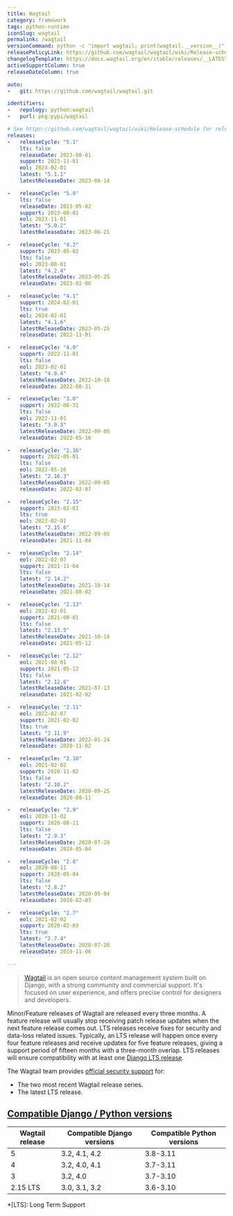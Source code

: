 ```yaml
---
title: Wagtail
category: framework
tags: python-runtime
iconSlug: wagtail
permalink: /wagtail
versionCommand: python -c "import wagtail; print(wagtail.__version__)"
releasePolicyLink: https://github.com/wagtail/wagtail/wiki/Release-schedule
changelogTemplate: https://docs.wagtail.org/en/stable/releases/__LATEST__.html
activeSupportColumn: true
releaseDateColumn: true

auto:
-   git: https://github.com/wagtail/wagtail.git

identifiers:
-   repology: python:wagtail
-   purl: pkg:pypi/wagtail

# See https://github.com/wagtail/wagtail/wiki/Release-schedule for releaseDate / support / EOL dates.
releases:
-   releaseCycle: "5.1"
    lts: false
    releaseDate: 2023-08-01
    support: 2023-11-01
    eol: 2024-02-01
    latest: "5.1.1"
    latestReleaseDate: 2023-08-14

-   releaseCycle: "5.0"
    lts: false
    releaseDate: 2023-05-02
    support: 2023-08-01
    eol: 2023-11-01
    latest: "5.0.2"
    latestReleaseDate: 2023-06-21

-   releaseCycle: "4.2"
    support: 2023-05-02
    lts: false
    eol: 2023-08-01
    latest: "4.2.4"
    latestReleaseDate: 2023-05-25
    releaseDate: 2023-02-06

-   releaseCycle: "4.1"
    support: 2024-02-01
    lts: true
    eol: 2024-02-01
    latest: "4.1.6"
    latestReleaseDate: 2023-05-25
    releaseDate: 2022-11-01

-   releaseCycle: "4.0"
    support: 2022-11-01
    lts: false
    eol: 2023-02-01
    latest: "4.0.4"
    latestReleaseDate: 2022-10-18
    releaseDate: 2022-08-31

-   releaseCycle: "3.0"
    support: 2022-08-31
    lts: false
    eol: 2022-11-01
    latest: "3.0.3"
    latestReleaseDate: 2022-09-05
    releaseDate: 2022-05-16

-   releaseCycle: "2.16"
    support: 2022-05-01
    lts: false
    eol: 2022-05-16
    latest: "2.16.3"
    latestReleaseDate: 2022-09-05
    releaseDate: 2022-02-07

-   releaseCycle: "2.15"
    support: 2023-02-01
    lts: true
    eol: 2023-02-01
    latest: "2.15.6"
    latestReleaseDate: 2022-09-05
    releaseDate: 2021-11-04

-   releaseCycle: "2.14"
    eol: 2022-02-07
    support: 2021-11-04
    lts: false
    latest: "2.14.2"
    latestReleaseDate: 2021-10-14
    releaseDate: 2021-08-02

-   releaseCycle: "2.13"
    eol: 2022-02-01
    support: 2021-08-01
    lts: false
    latest: "2.13.5"
    latestReleaseDate: 2021-10-14
    releaseDate: 2021-05-12

-   releaseCycle: "2.12"
    eol: 2021-08-01
    support: 2021-05-12
    lts: false
    latest: "2.12.6"
    latestReleaseDate: 2021-07-13
    releaseDate: 2021-02-02

-   releaseCycle: "2.11"
    eol: 2022-02-07
    support: 2021-02-02
    lts: true
    latest: "2.11.9"
    latestReleaseDate: 2022-01-24
    releaseDate: 2020-11-02

-   releaseCycle: "2.10"
    eol: 2021-02-02
    support: 2020-11-02
    lts: false
    latest: "2.10.2"
    latestReleaseDate: 2020-09-25
    releaseDate: 2020-08-11

-   releaseCycle: "2.9"
    eol: 2020-11-02
    support: 2020-08-11
    lts: false
    latest: "2.9.3"
    latestReleaseDate: 2020-07-20
    releaseDate: 2020-05-04

-   releaseCycle: "2.8"
    eol: 2020-08-11
    support: 2020-05-04
    lts: false
    latest: "2.8.2"
    latestReleaseDate: 2020-05-04
    releaseDate: 2020-02-03

-   releaseCycle: "2.7"
    eol: 2021-02-02
    support: 2020-02-03
    lts: true
    latest: "2.7.4"
    latestReleaseDate: 2020-07-20
    releaseDate: 2019-11-06

---
```


> [Wagtail](https://wagtail.org/) is an open source content management system built on Django, with
> a strong community and commercial support. It's focused on user experience, and offers precise
> control for designers and developers.

Minor/Feature releases of Wagtail are released every three months. A feature release will usually
stop receiving patch release updates when the next feature release comes out. LTS releases receive
fixes for security and data-loss related issues. Typically, an LTS release will happen once every
four feature releases and receive updates for five feature releases, giving a support period of
fifteen months with a three-month overlap. LTS releases will ensure compatibility with at least
one [Django LTS release](https://www.djangoproject.com/download/#supported-versions).

The Wagtail team provides [official security support](https://docs.wagtail.org/en/stable/contributing/security.html#supported-versions) for:

* The two most recent Wagtail release series.
* The latest LTS release.

## [Compatible Django / Python versions](https://docs.wagtail.org/en/stable/releases/upgrading.html#compatible-django-python-versions)

Wagtail release | Compatible Django versions | Compatible Python versions
----------------|----------------------------|----------------------------
5               | 3.2, 4.1, 4.2              | 3.8-3.11
4               | 3.2, 4.0, 4.1              | 3.7-3.11
3               | 3.2, 4.0                   | 3.7-3.10
2.15 LTS        | 3.0, 3.1, 3.2              | 3.6-3.10

*[LTS]: Long Term Support

